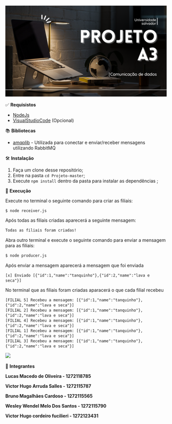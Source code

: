 ![Screenshot](Projeto.png)

&#9989; <b>Requisistos</b>

* [NodeJs](https://nodejs.org/en/)
* [VisualStudioCode](https://code.visualstudio.com/) (Opcional)

&#128218; <b>Bibliotecas</b>

* [amqplib](https://www.npmjs.com/package/amqplib) - Utilizada para conectar e enviar/receber mensagens utilizando RabbitMQ

&#128736; <b>Instalação</b>

1. Faça um clone desse repositório;
2. Entre na pasta `cd Projeto-master`;
3. Execute `npm install` dentro da pasta para instalar as dependências ;


&#128221; <b>Execução</b>

Execute no terminal o seguinte comando para criar as filiais:

```bash
$ node receiver.js
```

Após todas as filiais criadas aparecerá a seguinte mensagem:
```bash
Todas as filiais foram criadas!
```

Abra outro terminal e execute o seguinte comando para enviar a mensagem para as filiais:

```bash
$ node producer.js
```

Após enviar a mensagem aparecerá a mensagem que foi enviada

```
[x] Enviado [{"id":1,"name":"tanquinho"},{"id":2,"name":"lava e seca"}]
```

No terminal que as filiais foram criadas aparacerá o que cada filial recebeu

```
[FILIAL 5] Recebeu a mensagem: [{"id":1,"name":"tanquinho"},{"id":2,"name":"lava e seca"}]
[FILIAL 2] Recebeu a mensagem: [{"id":1,"name":"tanquinho"},{"id":2,"name":"lava e seca"}]
[FILIAL 4] Recebeu a mensagem: [{"id":1,"name":"tanquinho"},{"id":2,"name":"lava e seca"}]
[FILIAL 1] Recebeu a mensagem: [{"id":1,"name":"tanquinho"},{"id":2,"name":"lava e seca"}]
[FILIAL 3] Recebeu a mensagem: [{"id":1,"name":"tanquinho"},{"id":2,"name":"lava e seca"}]
```

<img src="https://media.giphy.com/media/2BoGmWv2weB2FHu34M/giphy.gif"/>

&#128101; <b>Integrantes</b>

  <p><b>Lucas Macedo de Oliveira - 1272118785</b></p>
  <p><b>Victor Hugo Arruda Salles - 1272115787</b></p>
  <p><b>Bruno Magalhães Cardoso - 1272115565</b></p>
  <p><b>Wesley Wendel Melo Dos Santos - 1272115790</b></p>
  <p><b>Victor Hugo cordeiro fucilieri - 1272123431</b></p>


